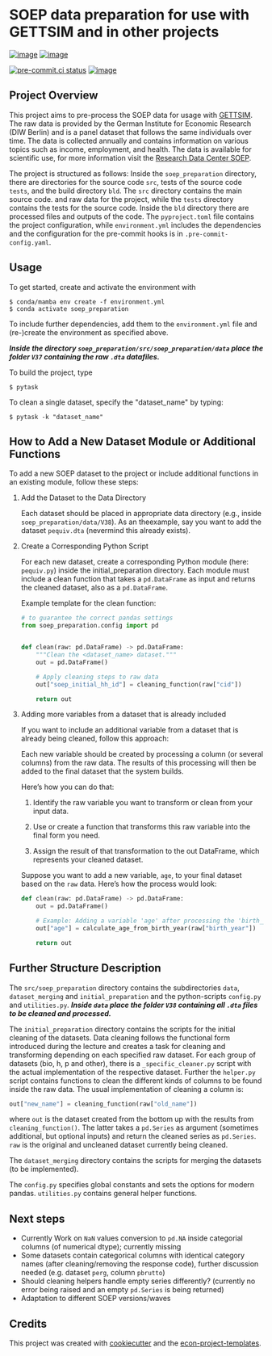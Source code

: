 # SOEP data preparation for use with GETTSIM and in other projects

[![image](https://img.shields.io/github/actions/workflow/status/felixschmitz/soep_preparation/main.yml?branch=main)](https://github.com/felixschmitz/soep_preparation/actions?query=branch%3Amain)
[![image](https://codecov.io/gh/felixschmitz/soep_preparation/branch/main/graph/badge.svg)](https://codecov.io/gh/felixschmitz/soep_preparation)

[![pre-commit.ci status](https://results.pre-commit.ci/badge/github/felixschmitz/soep_preparation/main.svg)](https://results.pre-commit.ci/latest/github/felixschmitz/soep_preparation/main)
[![image](https://img.shields.io/badge/code%20style-black-000000.svg)](https://github.com/psf/black)

## Project Overview

This project aims to pre-process the SOEP data for usage with
[GETTSIM](https://github.com/iza-institute-of-labor-economics/gettsim). The raw data is
provided by the German Institute for Economic Research (DIW Berlin) and is a panel
dataset that follows the same individuals over time. The data is collected annually and
contains information on various topics such as income, employment, and health. The data
is available for scientific use, for more information visit the
[Research Data Center SOEP](https://www.diw.de/en/diw_01.c.678568.en/research_data_center_soep.html).

The project is structured as follows: Inside the `soep_preparation` directory, there are
directories for the source code `src`, tests of the source code `tests`, and the build
directory `bld`. The `src` directory contains the main source code. and raw data for the
project, while the `tests` directory contains the tests for the source code. Inside the
`bld` directory there are processed files and outputs of the code. The `pyproject.toml`
file contains the project configuration, while `environment.yml` includes the
dependencies and the configuration for the pre-commit hooks is in
`.pre-commit-config.yaml`.

## Usage

To get started, create and activate the environment with

```console
$ conda/mamba env create -f environment.yml
$ conda activate soep_preparation
```

To include further dependencies, add them to the `environment.yml` file and (re-)create
the environment as specified above.

**_Inside the directory `soep_preparation/src/soep_preparation/data` place the folder
`V37` containing the raw `.dta` datafiles._**

To build the project, type

```console
$ pytask
```

To clean a single dataset, specify the "dataset_name" by typing:

```console
$ pytask -k "dataset_name"
```

## How to Add a New Dataset Module or Additional Functions

To add a new SOEP dataset to the project or include additional functions in an existing
module, follow these steps:

1. Add the Dataset to the Data Directory

   Each dataset should be placed in appropriate data directory (e.g., inside
   `soep_preparation/data/V38`). As an theexample, say you want to add the dataset
   `pequiv.dta` (nevermind this already exists).

1. Create a Corresponding Python Script

   For each new dataset, create a corresponding Python module (here: `pequiv.py`) inside
   the initial_preparation directory. Each module must include a clean function that
   takes a `pd.DataFrame` as input and returns the cleaned dataset, also as a
   `pd.DataFrame`.

   Example template for the clean function:

   ```python
   # to guarantee the correct pandas settings
   from soep_preparation.config import pd


   def clean(raw: pd.DataFrame) -> pd.DataFrame:
       """Clean the <dataset_name> dataset."""
       out = pd.DataFrame()

       # Apply cleaning steps to raw data
       out["soep_initial_hh_id"] = cleaning_function(raw["cid"])

       return out
   ```

1. Adding more variables from a dataset that is already included

   If you want to include an additional variable from a dataset that is already being
   cleaned, follow this approach:

   Each new variable should be created by processing a column (or several columns) from
   the raw data. The results of this processing will then be added to the final dataset
   that the system builds.

   Here’s how you can do that:

   1. Identify the raw variable you want to transform or clean from your input data.

   1. Use or create a function that transforms this raw variable into the final form you
      need.

   1. Assign the result of that transformation to the out DataFrame, which represents
      your cleaned dataset.

   Suppose you want to add a new variable, `age`, to your final dataset based on the
   `raw` data. Here’s how the process would look:

   ```python
   def clean(raw: pd.DataFrame) -> pd.DataFrame:
       out = pd.DataFrame()

       # Example: Adding a variable 'age' after processing the 'birth_year' column
       out["age"] = calculate_age_from_birth_year(raw["birth_year"])

       return out
   ```

## Further Structure Description

The `src/soep_preparation` directory contains the subdirectories `data`,
`dataset_merging` and `initial_preparation` and the python-scripts `config.py` and
`utilities.py`. **_Inside `data` place the folder `V38` containing all `.dta` files to
be cleaned and processed._**

The `initial_preparation` directory contains the scripts for the initial cleaning of the
datasets. Data cleaning follows the functional form introduced during the lecture and
creates a task for cleaning and transforming depending on each specified raw dataset.
For each group of datasets (bio, h, p and other), there is a `_specific_cleaner.py`
script with the actual implementation of the respective dataset. Further the `helper.py`
script contains functions to clean the different kinds of columns to be found inside the
raw data. The usual implementation of cleaning a column is:

```python
out["new_name"] = cleaning_function(raw["old_name"])
```

where `out` is the dataset created from the bottom up with the results from
`cleaning_function()`. The latter takes a `pd.Series` as argument (sometimes additional,
but optional inputs) and return the cleaned series as `pd.Series`. `raw` is the original
and uncleaned dataset currently being cleaned.

The `dataset_merging` directory contains the scripts for merging the datasets (to be
implemented).

The `config.py` specifies global constants and sets the options for modern pandas.
`utilities.py` contains general helper functions.

## Next steps

- Currently Work on `NaN` values conversion to `pd.NA` inside categorial columns (of
  numerical dtype); currently missing
- Some datasets contain categorical columns with identical category names (after
  cleaning/removing the response code), further discussion needed (e.g. dataset `perg`,
  column `pbrutto`)
- Should cleaning helpers handle empty series differently? (currently no error being
  raised and an empty `pd.Series` is being returned)
- Adaptation to different SOEP versions/waves

## Credits

This project was created with [cookiecutter](https://github.com/audreyr/cookiecutter)
and the
[econ-project-templates](https://github.com/OpenSourceEconomics/econ-project-templates).

